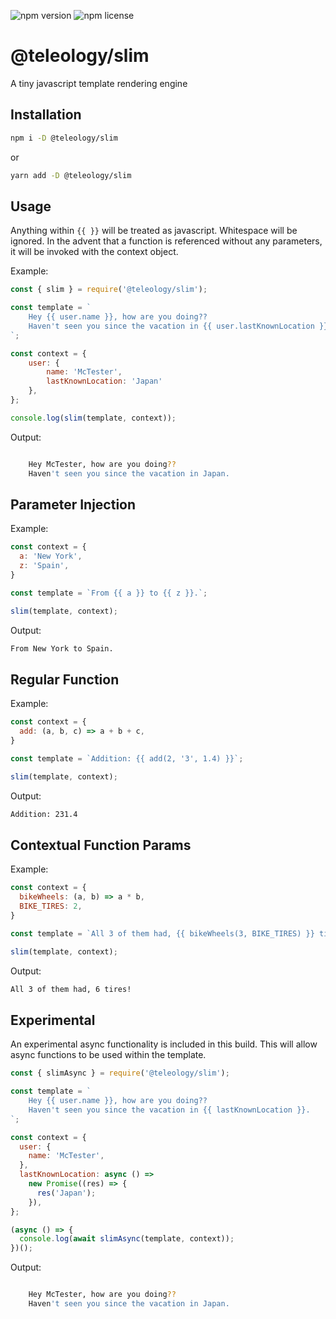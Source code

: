 ![npm version](https://img.shields.io/npm/v/@teleology/slim.svg) ![npm license](https://img.shields.io/npm/l/@teleology/slim.svg)
# @teleology/slim 

A tiny javascript template rendering engine


## Installation

```sh
npm i -D @teleology/slim
```
or
```sh
yarn add -D @teleology/slim
```

## Usage

Anything within `{{ }}` will be treated as javascript. Whitespace will be ignored. In the advent that a function is referenced without any parameters, it will be invoked with the context object.

Example:
```javascript
const { slim } = require('@teleology/slim');

const template = `
    Hey {{ user.name }}, how are you doing?? 
    Haven't seen you since the vacation in {{ user.lastKnownLocation }}.
`;

const context = {
    user: {
        name: 'McTester',
        lastKnownLocation: 'Japan'
    },
};

console.log(slim(template, context));
```

Output:
```bash

    Hey McTester, how are you doing?? 
    Haven't seen you since the vacation in Japan.

```

## Parameter Injection

Example:
```javascript
const context = {
  a: 'New York',
  z: 'Spain',
}

const template = `From {{ a }} to {{ z }}.`;

slim(template, context); 
```

Output:
```bash
From New York to Spain.
```

## Regular Function

Example:
```javascript
const context = {
  add: (a, b, c) => a + b + c,
}

const template = `Addition: {{ add(2, '3', 1.4) }}`;

slim(template, context); 
```

Output:
```bash
Addition: 231.4
```

## Contextual Function Params

Example:
```javascript
const context = {
  bikeWheels: (a, b) => a * b,
  BIKE_TIRES: 2,
}

const template = `All 3 of them had, {{ bikeWheels(3, BIKE_TIRES) }} tires!`;

slim(template, context); 
```

Output:
```bash
All 3 of them had, 6 tires!
```

## Experimental 

An experimental async functionality is included in this build. This will allow async functions to be used within the template. 

```javascript
const { slimAsync } = require('@teleology/slim');

const template = `
    Hey {{ user.name }}, how are you doing?? 
    Haven't seen you since the vacation in {{ lastKnownLocation }}.
`;

const context = {
  user: {
    name: 'McTester',
  },
  lastKnownLocation: async () =>
    new Promise((res) => {
      res('Japan');
    }),
};

(async () => {
  console.log(await slimAsync(template, context));
})();
```

Output:
```bash

    Hey McTester, how are you doing?? 
    Haven't seen you since the vacation in Japan.

```